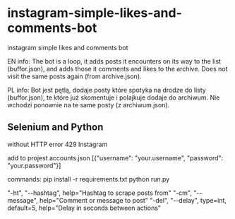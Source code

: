 # instagram-simple-likes-and-comments-bot
instagram simple likes and comments bot  

EN info: The bot is a loop, it adds posts it encounters on its way to the list (buffor.json), and adds those it comments and likes to the archive.
Does not visit the same posts again (from archive.json).

PL info: Bot jest pętlą, dodaje posty które spotyka na drodze do listy (buffor.json), te które już skomentuje i polajkuje dodaje do archiwum.
Nie wchodzi ponownie na te same posty (z archiwum.json).

## Selenium and Python  

without HTTP error 429 Instagram

add to projest accounts.json
[{"username": "your.username", "password": "your.password"}]

commands:
pip install -r requirements.txt
python run.py

"-ht", "--hashtag", help="Hashtag to scrape posts from"
"-cm", "--message", help="Comment or message to post"
"-del", "--delay", type=int, default=5, help="Delay in seconds between actions"